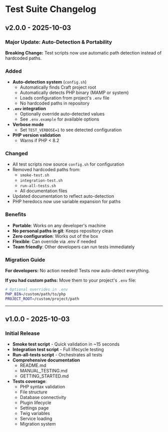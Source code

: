 # Test Suite Changelog

## v2.0.0 - 2025-10-03

### Major Update: Auto-Detection & Portability

**Breaking Change:** Test scripts now use automatic path detection instead of hardcoded paths.

### Added
- **Auto-detection system** (`config.sh`)
  - Automatically finds Craft project root
  - Automatically detects PHP binary (MAMP or system)
  - Loads configuration from project's `.env` file
  - No hardcoded paths in repository
- **`.env` integration**
  - Optionally override auto-detected values
  - See `.env.example` for available options
- **Verbose mode**
  - Set `TEST_VERBOSE=1` to see detected configuration
- **PHP version validation**
  - Warns if PHP < 8.2

### Changed
- All test scripts now source `config.sh` for configuration
- Removed hardcoded paths from:
  - `smoke-test.sh`
  - `integration-test.sh`
  - `run-all-tests.sh`
  - All documentation files
- Updated documentation to reflect auto-detection
- PHP heredocs now use variable expansion for paths

### Benefits
- **Portable**: Works on any developer's machine
- **No personal paths in git**: Keeps repository clean
- **Zero configuration**: Works out of the box
- **Flexible**: Can override via .env if needed
- **Team friendly**: Other developers can run tests immediately

### Migration Guide

**For developers:**
No action needed! Tests now auto-detect everything.

**If you had custom paths:**
Move them to your project's `.env` file:
```bash
# Optional overrides in .env
PHP_BIN=/custom/path/to/php
PROJECT_ROOT=/custom/project/path
```

---

## v1.0.0 - 2025-10-03

### Initial Release

- **Smoke test script** - Quick validation in ~15 seconds
- **Integration test script** - Full lifecycle testing
- **Run-all-tests script** - Orchestrates all tests
- **Comprehensive documentation**
  - README.md
  - MANUAL_TESTING.md
  - GETTING_STARTED.md
- **Tests coverage**:
  - PHP syntax validation
  - File structure
  - Database connectivity
  - Plugin lifecycle
  - Settings page
  - Twig variables
  - Service loading
  - Migration system
